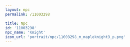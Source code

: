 ```yaml
---
layout: npc
permalink: /11003298

title: Npc
id: '11003298'
npc_name: 'Knight'
icon_url: 'portrait/npc/11003298_m_mapleknight3_p.png'
---
```

